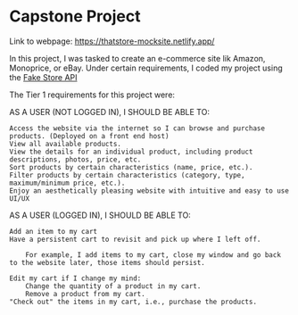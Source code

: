 # Capstone Project

Link to webpage: https://thatstore-mocksite.netlify.app/

In this project, I was tasked to create an e-commerce site lik Amazon, Monoprice, or eBay. Under certain requirements, I coded my project using the [Fake Store API](https://fakestoreapi.com/)

The Tier 1 requirements for this project were:

AS A USER (NOT LOGGED IN), I SHOULD BE ABLE TO:

    Access the website via the internet so I can browse and purchase products. (Deployed on a front end host)
    View all available products.
    View the details for an individual product, including product descriptions, photos, price, etc.
    Sort products by certain characteristics (name, price, etc.).
    Filter products by certain characteristics (category, type, maximum/minimum price, etc.).
    Enjoy an aesthetically pleasing website with intuitive and easy to use UI/UX

AS A USER (LOGGED IN), I SHOULD BE ABLE TO:

    Add an item to my cart
    Have a persistent cart to revisit and pick up where I left off.

        For example, I add items to my cart, close my window and go back to the website later, those items should persist.

    Edit my cart if I change my mind:
        Change the quantity of a product in my cart.
        Remove a product from my cart.
    "Check out" the items in my cart, i.e., purchase the products.

